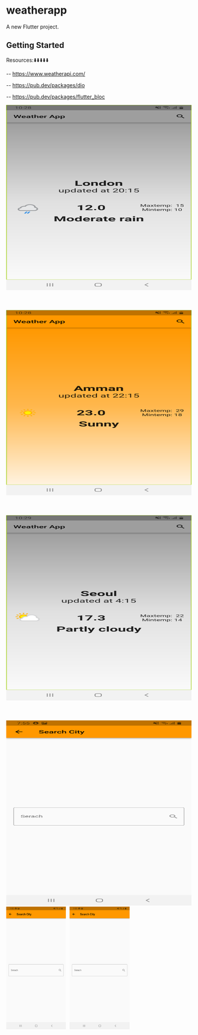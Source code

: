 # weatherapp

A new Flutter project.

## Getting Started

Resources:⬇️⬇️⬇️⬇️⬇️

-- https://www.weatherapi.com/

-- https://pub.dev/packages/dio

-- https://pub.dev/packages/flutter_bloc


<img src="assets/images/screenshot-1698175702219.png" alt="Example Image 1" width="500" height="500">
<br></br><br></br>
<img src="assets/images/screenshot-1698175718729.png" alt="Example Image 2" width="500" height="500">
<br></br><br></br>
<img src="assets/images/screenshot-1698175753767.png" alt="Example Image 3" width="500" height="500" >
<br></br><br></br>
<img src="assets/images/screenshot-1698339333825.png" alt="Example Image 3" width="500" height="500" >

<!DOCTYPE html>
<html lang="en">
<head>
    <meta charset="UTF-8">
    <meta name="viewport" content="width=device-width, initial-scale=1.0">
    <title>Image Grid</title>
    <style>
        .grid-container {
            display: grid;
            grid-template-columns: repeat(3, 1fr); /* Adjust the number of columns as needed */
            grid-gap: 10px; /* Adjust the gap between grid items */
        }
        .grid-item img {
            max-width: 100%;
            height: auto;
            display: block;
            margin: auto;
        }
    </style>
</head>
<body>
    <div class="grid-container">
        <div class="grid-item">
            <img src="assets/images/screenshot-1698339333825.png" alt="Image 1">
        </div>
        <div class="grid-item">
            <img src="assets/images/screenshot-1698339333825.png" alt="Image 2">
        </div>
        <!-- Add more grid items as needed -->
    </div>
</body>
</html>
